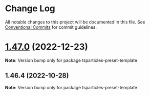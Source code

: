 # Change Log

All notable changes to this project will be documented in this file.
See [Conventional Commits](https://conventionalcommits.org) for commit guidelines.

# [1.47.0](https://github.com/tsparticles/preset-template/compare/tsparticles-preset-template@1.46.4...tsparticles-preset-template@1.47.0) (2022-12-23)

**Note:** Version bump only for package tsparticles-preset-template





## 1.46.4 (2022-10-28)

**Note:** Version bump only for package tsparticles-preset-template
